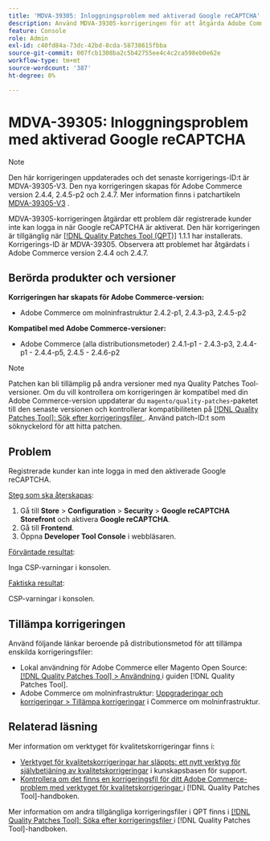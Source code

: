 ```yaml
---
title: 'MDVA-39305: Inloggningsproblem med aktiverad Google reCAPTCHA'
description: Använd MDVA-39305-korrigeringen för att åtgärda Adobe Commerce-problemet där registrerade kunder inte kan logga in när Google reCAPTCHA är aktiverat.
feature: Console
role: Admin
exl-id: c40fd84a-73dc-42bd-8cda-58738615fbba
source-git-commit: 007fcb1308ba2c5b42755ee4c4c2ca598eb0e62e
workflow-type: tm+mt
source-wordcount: '387'
ht-degree: 0%

---
```


# MDVA-39305: Inloggningsproblem med aktiverad Google reCAPTCHA

>[!NOTE]
>
>Den här korrigeringen uppdaterades och det senaste korrigerings-ID:t är MDVA-39305-V3. Den nya korrigeringen skapas för Adobe Commerce version 2.4.4, 2.4.5-p2 och 2.4.7. Mer information finns i patchartikeln [MDVA-39305-V3](https://experienceleague.adobe.com/en/docs/commerce-operations/tools/quality-patches-tool/patches-available-in-qpt/v1-1-58/mdva-39305-v3-login-issue-with-enabled-google-recaptcha) .

MDVA-39305-korrigeringen åtgärdar ett problem där registrerade kunder inte kan logga in när Google reCAPTCHA är aktiverat. Den här korrigeringen är tillgänglig när [[!DNL Quality Patches Tool (QPT)]](https://experienceleague.adobe.com/en/docs/commerce-knowledge-base/kb/announcements/commerce-announcements/magento-quality-patches-released-new-tool-to-self-serve-quality-patches) 1.1.1 har installerats. Korrigerings-ID är MDVA-39305. Observera att problemet har åtgärdats i Adobe Commerce version 2.4.4 och 2.4.7.

## Berörda produkter och versioner

**Korrigeringen har skapats för Adobe Commerce-version:**

* Adobe Commerce om molninfrastruktur 2.4.2-p1, 2.4.3-p3, 2.4.5-p2

**Kompatibel med Adobe Commerce-versioner:**

* Adobe Commerce (alla distributionsmetoder) 2.4.1-p1 - 2.4.3-p3, 2.4.4-p1 - 2.4.4-p5, 2.4.5 - 2.4.6-p2

>[!NOTE]
>
>Patchen kan bli tillämplig på andra versioner med nya Quality Patches Tool-versioner. Om du vill kontrollera om korrigeringen är kompatibel med din Adobe Commerce-version uppdaterar du `magento/quality-patches`-paketet till den senaste versionen och kontrollerar kompatibiliteten på [[!DNL Quality Patches Tool]: Sök efter korrigeringsfiler ](https://experienceleague.adobe.com/en/docs/commerce-knowledge-base/kb/announcements/commerce-announcements/magento-quality-patches-released-new-tool-to-self-serve-quality-patches). Använd patch-ID:t som söknyckelord för att hitta patchen.

## Problem

Registrerade kunder kan inte logga in med den aktiverade Google reCAPTCHA.

<u>Steg som ska återskapas</u>:

1. Gå till **Store** > **Configuration** > **Security** > **Google reCAPTCHA Storefront** och aktivera **Google reCAPTCHA**.
1. Gå till **Frontend**.
1. Öppna **Developer Tool Console** i webbläsaren.

<u>Förväntade resultat</u>:

Inga CSP-varningar i konsolen.

<u>Faktiska resultat</u>:

CSP-varningar i konsolen.

## Tillämpa korrigeringen

Använd följande länkar beroende på distributionsmetod för att tillämpa enskilda korrigeringsfiler:

* Lokal användning för Adobe Commerce eller Magento Open Source: [[!DNL Quality Patches Tool] > Användning ](/help/tools/quality-patches-tool/usage.md) i guiden [!DNL Quality Patches Tool].
* Adobe Commerce om molninfrastruktur: [Uppgraderingar och korrigeringar > Tillämpa korrigeringar](https://experienceleague.adobe.com/docs/commerce-cloud-service/user-guide/develop/upgrade/apply-patches.html) i Commerce om molninfrastruktur.

## Relaterad läsning

Mer information om verktyget för kvalitetskorrigeringar finns i:

* [Verktyget för kvalitetskorrigeringar har släppts: ett nytt verktyg för självbetjäning av kvalitetskorrigeringar](https://experienceleague.adobe.com/en/docs/commerce-knowledge-base/kb/announcements/commerce-announcements/magento-quality-patches-released-new-tool-to-self-serve-quality-patches) i kunskapsbasen för support.
* [Kontrollera om det finns en korrigeringsfil för ditt Adobe Commerce-problem med verktyget för kvalitetskorrigeringar ](/help/tools/quality-patches-tool/patches-available-in-qpt/check-patch-for-magento-issue-with-magento-quality-patches.md) i [!DNL Quality Patches Tool]-handboken.

Mer information om andra tillgängliga korrigeringsfiler i QPT finns i [[!DNL Quality Patches Tool]: Söka efter korrigeringsfiler ](https://experienceleague.adobe.com/tools/commerce-quality-patches/index.html) i [!DNL Quality Patches Tool]-handboken.
